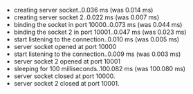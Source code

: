  * creating server socket..0.036 ms (was 0.014 ms)
 * creating server socket 2..0.022 ms (was 0.007 ms)
 * binding the socket in port 10000..0.073 ms (was 0.044 ms)
 * binding the socket 2 in port 10001..0.047 ms (was 0.023 ms)
 * start listening to the connection..0.010 ms (was 0.005 ms)
 * server socket opened at port 10000
 * start listening to the connection..0.009 ms (was 0.003 ms)
 * server socket 2 opened at port 10001
 * sleeping for 100 milliseconds..100.082 ms (was 100.080 ms)
 * server socket closed at port 10000.
 * server socket 2 closed at port 10001.
